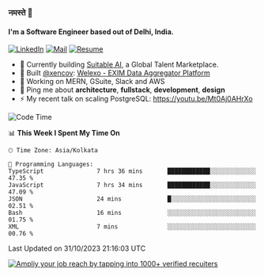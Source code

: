 ### नमस्ते 🙏

#### I'm a Software Engineer based out of Delhi, India.

[![LinkedIn](https://img.shields.io/badge/linkedin-%230077B5.svg)](https://linkedin.com/in/sambhav2612)
[![Mail](https://img.shields.io/badge/gmail-D14836)](mailto:sambhavjain2612@gmail.com)
[![Resume](https://img.shields.io/badge/resume-%23#FFFF00.svg)](https://mega.nz/file/IjA3yaoB#BFfQg1-aKva0piAd_wWs8Hf5dlnYRQ2ZkwtYwNMzBhA)

- 🏢 Currently building [Suitable AI](https://suitable.ai), a Global Talent Marketplace.
- 💅 Built [@xencov](https://github.com/xencov): [Welexo - EXIM Data Aggregator Platform](https://welexo.com)
- 🌱 Working on MERN, GSuite, Slack and AWS
- 💬 Ping me about **architecture**, **fullstack**, **development**, **design**
- ⚡️ My recent talk on scaling PostgreSQL: https://youtu.be/Mt0Aj0AHrXo

<!--START_SECTION:waka-->
![Code Time](http://img.shields.io/badge/Code%20Time-3%2C781%20hrs%2025%20mins-blue)

📊 **This Week I Spent My Time On** 

```text
🕑︎ Time Zone: Asia/Kolkata

💬 Programming Languages: 
TypeScript               7 hrs 36 mins       ████████████░░░░░░░░░░░░░   47.35 % 
JavaScript               7 hrs 34 mins       ████████████░░░░░░░░░░░░░   47.09 % 
JSON                     24 mins             █░░░░░░░░░░░░░░░░░░░░░░░░   02.51 % 
Bash                     16 mins             ░░░░░░░░░░░░░░░░░░░░░░░░░   01.75 % 
XML                      7 mins              ░░░░░░░░░░░░░░░░░░░░░░░░░   00.76 % 
```


 Last Updated on 31/10/2023 21:16:03 UTC
<!--END_SECTION:waka-->

[![Ampliy your job reach by tapping into 1000+ verified recuiters](https://user-images.githubusercontent.com/19583619/212717528-45b497fd-e886-4452-90fe-93829667bd63.png)](https://suitable.ai)

